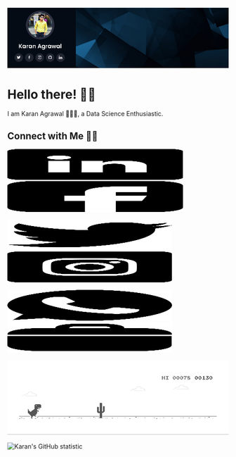 [![MastHead](https://github.com/karan757527/karan757527/blob/master/Head.png?raw=true)](https://karan757527.github.io/portfolio/)

# Hello there! 👋🏻

I am Karan Agrawal 🙋🏻‍♂️, a Data Science Enthusiastic.


## Connect with Me 🤝🏻
<p><a href="https://www.linkedin.com/in/agrawalkaran"><img src="https://raw.githubusercontent.com/karan757527/karan757527/ed88bb53f9c3fdd0c3351ef9324a3eac811a650d/li.svg" alt="LinkedIN" width="400" height="70"></a>
<a href="https://www.facebook.com/karan757527"><img src="https://raw.githubusercontent.com/karan757527/karan757527/ed88bb53f9c3fdd0c3351ef9324a3eac811a650d/fb.svg" alt="Facebook" width="400" height="70"></a></p>
<p><a href="https://https//twitter.com/KaranAg27879751"><img src="https://raw.githubusercontent.com/karan757527/karan757527/ed88bb53f9c3fdd0c3351ef9324a3eac811a650d/tw.svg" alt="Twitter" width="375" height="70"></a>
<a href="https://www.instagram.com/fr_er_karan/"><img src="https://raw.githubusercontent.com/karan757527/karan757527/ed88bb53f9c3fdd0c3351ef9324a3eac811a650d/ig.svg" alt="Instagram" width="375" height="70"></a></p>
<p><a href="https://wa.me/qr/MN2XMVPA3PPRM1"><img src="https://raw.githubusercontent.com/karan757527/karan757527/ed88bb53f9c3fdd0c3351ef9324a3eac811a650d/ea.svg" alt="Whatsapp" width="375" height="70"></a>
<a href="https://karan757527.github.io/portfolio/"><img src="https://raw.githubusercontent.com/karan757527/karan757527/ed88bb53f9c3fdd0c3351ef9324a3eac811a650d/pf.svg" alt="Portfolio" width="375" height="70"></a></p>



![Dino](https://raw.githubusercontent.com/praveenscience/praveenscience/master/dino.gif)

![Karan's GitHub statistic](https://github-readme-stats.vercel.app/api?username=karan757527&show_icons=true)
